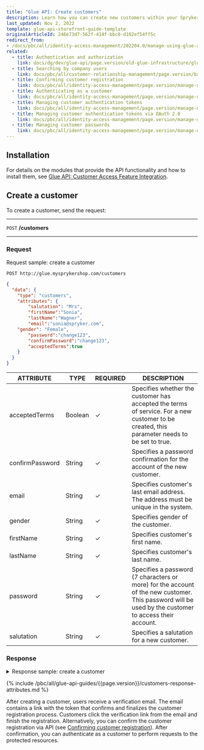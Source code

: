 ```yaml
---
title: "Glue API: Create customers"
description: Learn how you can create new customers within your Spryker store using the Spryker GLUE API.
last_updated: Nov 2, 2022
template: glue-api-storefront-guide-template
originalArticleId: 246e73d7-562f-414f-bbc0-d102ef54ff5c
redirect_from:
- /docs/pbc/all/identity-access-management/202204.0/manage-using-glue-api/glue-api-create-customers.html
related:
  - title: Authentication and authorization
    link: docs/dg/dev/glue-api/page.version/old-glue-infrastructure/glue-api-authentication-and-authorization.html
  - title: Searching by company users
    link: docs/pbc/all/customer-relationship-management/page.version/base-shop/manage-using-glue-api/company-account/glue-api-search-by-company-users.html
  - title: Confirming customer registration
    link: docs/pbc/all/identity-access-management/page.version/manage-using-glue-api/glue-api-confirm-customer-registration.html
  - title: Authenticating as a customer
    link: docs/pbc/all/identity-access-management/page.version/manage-using-glue-api/glue-api-authenticate-as-a-customer.html
  - title: Managing customer authentication tokens
    link: docs/pbc/all/identity-access-management/page.version/manage-using-glue-api/glue-api-manage-customer-authentication-tokens.html
  - title: Managing customer authentication tokens via OAuth 2.0
    link: docs/pbc/all/identity-access-management/page.version/manage-using-glue-api/glue-api-manage-customer-authentication-tokens-via-oauth-2.0.html
  - title: Managing customer passwords
    link: docs/pbc/all/identity-access-management/page.version/manage-using-glue-api/glue-api-manage-customer-passwords.html
---
```




## Installation

For details on the modules that provide the API functionality and how to install them, see [Glue API: Customer Access Feature Integration](/docs/pbc/all/identity-access-management/{{page.version}}/install-and-upgrade/install-the-customer-account-management-glue-api.html).


## Create a customer

To create a customer, send the request:

---
`POST` **/customers**

---

### Request

Request sample: create a customer

`POST http://glue.mysprykershop.com/customers`

```json
{
  "data": {
    "type": "customers",
    "attributes": {
        "salutation": "Mrs",
        "firstName":"Sonia",
        "lastName":"Wagner",
        "email":"sonia@spryker.com",
	"gender": "Female",
        "password":"change123",
        "confirmPassword":"change123",
        "acceptedTerms":true
    }
  }
}
```


| ATTRIBUTE | TYPE | REQUIRED | DESCRIPTION |
| --- | --- | --- | --- |
| acceptedTerms | Boolean | &check; | Specifies whether the customer has accepted the terms of service. For a new customer to be created, this parameter needs to be set to true. |
| confirmPassword | String | &check;  | Specifies a password confirmation for the account of the new customer. |
| email | String | &check;  | Specifies customer's last email address. The address must be unique in the system. |
| gender | String | &check; | Specifies gender of the customer. |
| firstName | String | &check; | Specifies customer's first name. |
| lastName | String | &check;  | Specifies customer's last name. |
| password | String | &check;  | Specifies a password (7 characters or more) for the account of the new customer. This password will be used by the customer to access their account. |
| salutation | String | &check; | Specifies a salutation for a new customer. |



### Response

<details><summary>Response sample: create a customer</summary>

```json
{
	"data": {
		"type": "customers",
		"id": "DE--25",
		"attributes": {
			"firstName": "Sonia",
			"lastName": "Wagner",
			"gender": null,
			"dateOfBirth": null,
			"salutation": "Mr",
			"createdAt": "2018-11-06 08:15:02.694668",
			"updatedAt": "2018-11-06 08:15:02.694668"
		},
		"links": {
			"self": "http://glue.mysprykershop.com/customers/DE--25"
		}
	}
}
```

</details>

{% include /pbc/all/glue-api-guides/{{page.version}}/customers-response-attributes.md %} <!-- To edit, see _includes/pbc/all/glue-api-guides/{{page.version}}/customers-response-attributes.md -->




After creating a customer, users receive a verification email. The email contains a link with the token that confirms and finalizes the customer registration process. Customers click the verification link from the email and finish the registration. Alternatively, you can confirm the customer registration via API (see [Confirming customer registration](/docs/pbc/all/identity-access-management/{{page.version}}/manage-using-glue-api/glue-api-confirm-customer-registration.html)). After confirmation, you can authenticate as a customer to perform requests to the protected resources.
